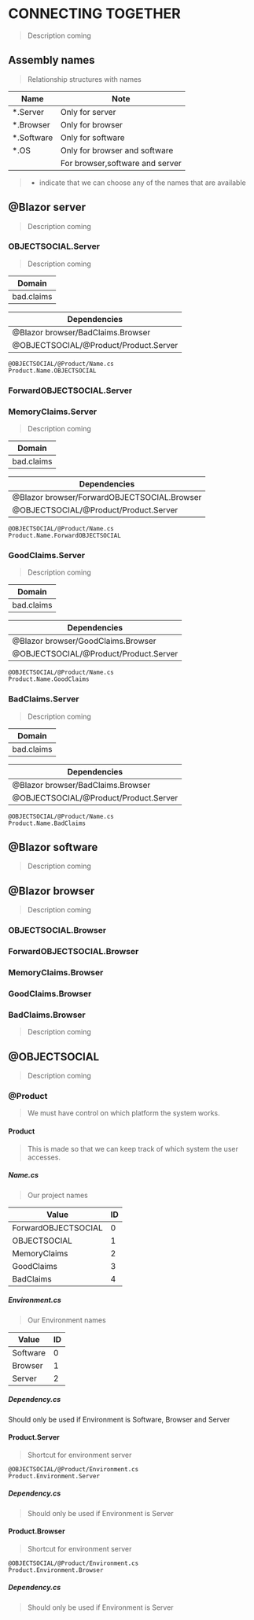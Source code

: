 # CONNECTING TOGETHER
>Description coming

## Assembly names
>Relationship structures with names

|Name|Note|
|-|-|
|*.Server|Only for server|
|*.Browser|Only for browser|
|*.Software|Only for software|
|*.OS|Only for browser and software|
| |For browser,software and server|

>* indicate that we can choose any of the names that are available

## @Blazor server
>Description coming
### OBJECTSOCIAL.Server
>Description coming

|Domain|
|-|
|bad.claims|

|Dependencies|
|-|
|@Blazor browser/BadClaims.Browser|
|@OBJECTSOCIAL/@Product/Product.Server|

```
@OBJECTSOCIAL/@Product/Name.cs
Product.Name.OBJECTSOCIAL
```
### ForwardOBJECTSOCIAL.Server
### MemoryClaims.Server
>Description coming

|Domain|
|-|
|bad.claims|

|Dependencies|
|-|
|@Blazor browser/ForwardOBJECTSOCIAL.Browser|
|@OBJECTSOCIAL/@Product/Product.Server|

```
@OBJECTSOCIAL/@Product/Name.cs
Product.Name.ForwardOBJECTSOCIAL
```
### GoodClaims.Server
>Description coming

|Domain|
|-|
|bad.claims|

|Dependencies|
|-|
|@Blazor browser/GoodClaims.Browser|
|@OBJECTSOCIAL/@Product/Product.Server|

```
@OBJECTSOCIAL/@Product/Name.cs
Product.Name.GoodClaims
```
### BadClaims.Server
>Description coming

|Domain|
|-|
|bad.claims|

|Dependencies|
|-|
|@Blazor browser/BadClaims.Browser|
|@OBJECTSOCIAL/@Product/Product.Server|

```
@OBJECTSOCIAL/@Product/Name.cs
Product.Name.BadClaims
```

## @Blazor software
>Description coming
## @Blazor browser
>Description coming
### OBJECTSOCIAL.Browser
### ForwardOBJECTSOCIAL.Browser
### MemoryClaims.Browser
### GoodClaims.Browser
### BadClaims.Browser
>Description coming
## @OBJECTSOCIAL
>Description coming
### @Product
>We must have control on which platform the system works.


#### Product
>This is made so that we can keep track of which system the user accesses.
##### Name.cs
>Our project names

|Value|ID|
|-|-|
|ForwardOBJECTSOCIAL|0|
|OBJECTSOCIAL|1|
|MemoryClaims|2|
|GoodClaims|3|
|BadClaims|4|

##### Environment.cs
>Our Environment names

|Value|ID|
|-|-|
|Software|0|
|Browser|1|
|Server|2|

##### Dependency.cs
Should only be used if Environment is Software, Browser and Server

#### Product.Server
>Shortcut for environment server
```
@OBJECTSOCIAL/@Product/Environment.cs
Product.Environment.Server
```

##### Dependency.cs
> Should only be used if Environment is Server

#### Product.Browser
>Shortcut for environment server
```
@OBJECTSOCIAL/@Product/Environment.cs
Product.Environment.Browser
```

##### Dependency.cs
> Should only be used if Environment is Server